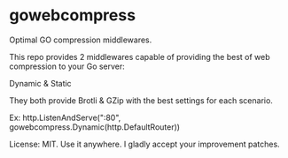 # gowebcompress
Optimal GO compression middlewares.

This repo provides 2 middlewares capable of providing the best of web compression to your Go server:

Dynamic & Static

They both provide Brotli & GZip with the best settings for each scenario.

Ex:
http.ListenAndServe(":80", gowebcompress.Dynamic(http.DefaultRouter))

License: MIT. Use it anywhere. 
I gladly accept your improvement patches.
